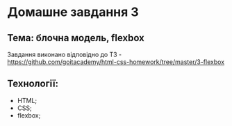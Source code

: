 # Домашне завдання 3
## Тема: блочна модель, flexbox
Завдання виконано відповідно до ТЗ - https://github.com/goitacademy/html-css-homework/tree/master/3-flexbox
## Технології:
 - HTML;
 - CSS;
 - flexbox;
